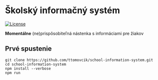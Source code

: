 # Školský informačný systém
[![License](https://img.shields.io/badge/License-Apache%202.0-blue.svg)](https://opensource.org/licenses/Apache-2.0)

**Momentálne** (ne)prispôsobiteľná nástenka s informáciami pre žiakov

## Prvé spustenie

```
git clone https://github.com/ttomovcik/school-information-system.git
cd school-information-system
npm install --verbose
npm run
```